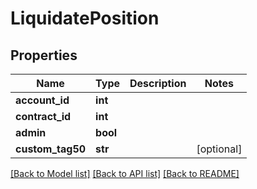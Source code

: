 # LiquidatePosition

## Properties
Name | Type | Description | Notes
------------ | ------------- | ------------- | -------------
**account_id** | **int** |  | 
**contract_id** | **int** |  | 
**admin** | **bool** |  | 
**custom_tag50** | **str** |  | [optional] 

[[Back to Model list]](../README.md#documentation-for-models) [[Back to API list]](../README.md#documentation-for-api-endpoints) [[Back to README]](../README.md)

